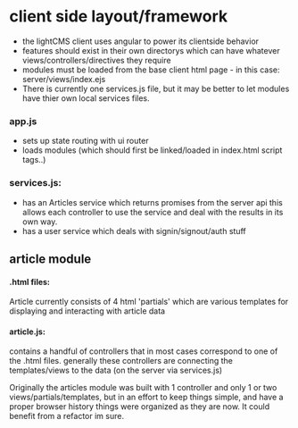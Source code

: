 # client side layout/framework
  - the lightCMS client uses angular to power its clientside behavior
  - features should exist in their own directorys which can have
  whatever views/controllers/directives they require
  - modules must be loaded from the base client html page
        - in this case: server/views/index.ejs
  - There is currently one services.js file, but it may be better to let modules
  have thier own local services files.

### app.js
- sets up state routing with ui router
- loads modules (which should first be linked/loaded in index.html script tags..)

### services.js:
   - has an Articles service which returns promises from the server api
  this allows each controller to use the service and deal with the results
  in its own way.
  - has a user service which deals with signin/signout/auth stuff

## article module

#### .html files:
Article currently consists of 4 html 'partials' which are various templates for displaying and interacting with article data

#### article.js:
contains a handful of controllers that in most cases correspond to one of the .html files.
generally these controllers are connecting the templates/views to the data (on the server via services.js)

Originally the articles module was built with 1 controller and only 1 or two views/partials/templates, but in an effort to keep things simple, and have a proper browser history things were
organized as they are now. It could benefit from a refactor im sure.
